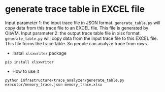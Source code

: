 # generate trace table in EXCEL file
Input parameter 1: the input trace file in JSON format. `generate_table.py` will copy data from this trace file to an EXCEL file. This file is generated by OlaVM.
Input parameter 2: the output trace table file in xlsx format. `generate_table.py` will copy data from the input trace file to this EXCEL file. This file forms the trace table. So people can analyze trace from rows.

* Install `xlsxwriter` package

```shell=
pip install xlsxwriter
```

* How to use it

```shell=
python infrastructure/trace_analyzer/generate_table.py executor/memory_trace.json memory_trace.xlsx
```